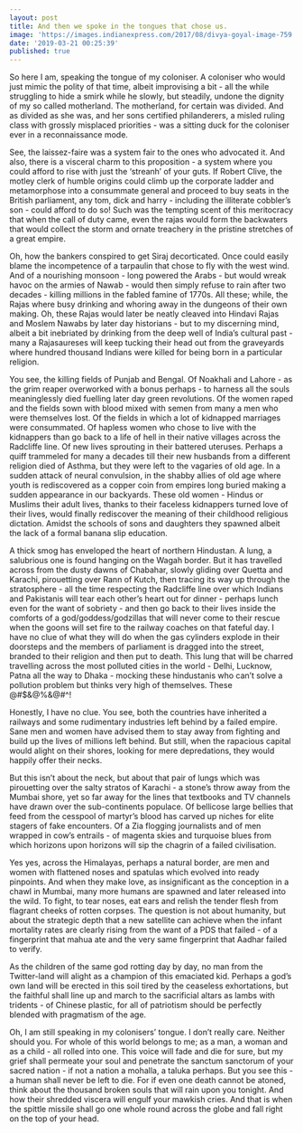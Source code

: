 ```yaml
---
layout: post
title: And then we spoke in the tongues that chose us.
image: 'https://images.indianexpress.com/2017/08/divya-goyal-image-759.jpg'
date: '2019-03-21 00:25:39'
published: true
---
```

So here I am, speaking the tongue of my coloniser. A coloniser who would just mimic the polity of that time, albeit improvising a bit - all the while struggling to hide a smirk while he slowly, but steadily, undone the dignity of my so called motherland. The motherland, for certain was divided. And as divided as she was, and her sons certified philanderers, a misled ruling class with grossly misplaced priorities - was a sitting duck for the coloniser ever in a reconnaissance mode.

See, the laissez-faire was a system fair to the ones who advocated it. And also, there is a visceral charm to this proposition - a system where you could afford to rise with just the ‘streanh’ of your guts. If Robert Clive, the motley clerk of humble origins could climb up the corporate ladder and metamorphose into a consummate general and proceed to buy seats in the British parliament, any tom, dick and harry - including the illiterate cobbler’s son - could afford to do so! Such was the tempting scent of this meritocracy that when the call of duty came, even the rajas would form the backwaters that would collect the storm and ornate treachery in the pristine stretches of a great empire.

Oh, how the bankers conspired to get Siraj decorticated. Once could easily blame the incompetence of a tarpaulin that chose to fly with the west wind. And of a nourishing monsoon - long powered the Arabs - but would wreak havoc on the armies of Nawab - would then simply refuse to rain after two decades - killing millions in the fabled famine of 1770s. All these; while, the Rajas where busy drinking and whoring away in the dungeons of their own making. Oh, these Rajas would later be neatly cleaved into Hindavi Rajas and Moslem Nawabs by later day historians - but to my discerning mind, albeit a bit inebriated by drinking from the deep well of India’s cultural past - many a Rajasaureses will keep tucking their head out from the graveyards where hundred thousand Indians were killed for being born in a particular religion.

You see, the killing fields of Punjab and Bengal. Of Noakhali and Lahore - as the grim reaper overworked with a bonus perhaps - to harness all the souls meaninglessly died fuelling later day green revolutions. Of the women raped and the fields sown with blood mixed with semen from many a men who were themselves lost. Of the fields in which a lot of kidnapped marriages were consummated. Of hapless women who chose to live with the kidnappers than go back to a life of hell in their native villages across the Radcliffe line. Of new lives sprouting in their battered uteruses. Perhaps a quiff trammeled for many a decades till their new husbands from a different religion died of Asthma, but they were left to the vagaries of old age. In a sudden attack of neural convulsion, in the shabby allies of old age where youth is rediscovered as a copper coin from empires long buried making a sudden appearance in our backyards. These old women - Hindus or Muslims their adult lives, thanks to their faceless kidnappers turned love of their lives, would finally rediscover the meaning of their childhood religious dictation. Amidst the schools of sons and daughters they spawned albeit the lack of a formal banana slip education.

A thick smog has enveloped the heart of northern Hindustan. A lung, a salubrious one is found hanging on the Wagah border. But it has travelled across from the dusty dawns of Chabahar, slowly gliding over Quetta and Karachi, pirouetting over Rann of Kutch, then tracing its way up through the stratosphere - all the time respecting the Radcliffe line over which Indians and Pakistanis will tear each other’s heart out for dinner - perhaps lunch even for the want of sobriety - and then go back to their lives inside the comforts of a god/goddess/godzillas that will never come to their rescue when the goons will set fire to the railway coaches on that fateful day. I have no clue of what they will do when the gas cylinders explode in their doorsteps and the members of parliament is dragged into the street, branded to their religion and then put to death. This lung that will be charred travelling across the most polluted cities in the world - Delhi, Lucknow, Patna all the way to Dhaka - mocking these hindustanis who can’t solve a pollution problem but thinks very high of themselves. These @#$&@%&@#^!

Honestly, I have no clue. You see, both the countries have inherited a railways and some rudimentary industries left behind by a failed empire. Sane men and women have advised them to stay away from fighting and build up the lives of millions left behind. But still, when the rapacious capital would alight on their shores, looking for mere depredations, they would happily offer their necks.

But this isn’t about the neck, but about that pair of lungs which was pirouetting over the salty stratos of Karachi - a stone’s throw away from the Mumbai shore, yet so far away for the lines that textbooks and TV channels have drawn over the sub-continents populace. Of bellicose large bellies that feed from the cesspool of martyr’s blood has carved up niches for elite stagers of fake encounters. Of a Zia flogging journalists and of men wrapped in cow’s entrails - of magenta skies and turquoise blues from which horizons upon horizons will sip the chagrin of a failed civilisation. 

Yes yes, across the Himalayas, perhaps a natural border, are men and women with flattened noses and spatulas which evolved into ready pinpoints. And when they make love, as insignificant as the conception in a chawl in Mumbai, many more humans are spawned and later released into the wild. To fight, to tear noses, eat ears and relish the tender flesh from flagrant cheeks of rotten corpses. The question is not about humanity, but about the strategic depth that a new satellite can achieve when the infant mortality rates are clearly rising from the want of a PDS that failed - of a fingerprint that mahua ate and the very same fingerprint that Aadhar failed to verify.

As the children of the same god rotting day by day, no man from the Twitter-land will alight as a champion of this emaciated kid. Perhaps a god’s own land will be erected in this soil tired by the ceaseless exhortations, but the faithful shall line up and march to the sacrificial altars as lambs with tridents - of Chinese plastic, for all of patriotism should be perfectly blended with pragmatism of the age.

Oh, I am still speaking in my colonisers’ tongue. I don’t really care. Neither should you. For whole of this world belongs to me; as a man, a woman and as a child - all rolled into one. This voice will fade and die for sure, but my grief shall permeate your soul and penetrate the sanctum sanctorum of your sacred nation - if not a nation a mohalla, a taluka perhaps. But you see this - a human shall never be left to die. For if even one death cannot be atoned, think about the thousand broken souls that will rain upon you tonight. And how their shredded viscera will engulf your mawkish cries. And that is when the spittle missile shall go one whole round across the globe and fall right on the top of your head.
